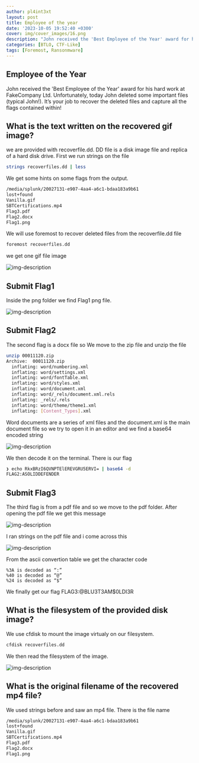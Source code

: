 ```yaml
---
author: pl4int3xt
layout: post
title: Employee of the year
date: '2023-10-05 19:52:40 +0300'
cover: img/cover_images/16.png
description: "John received the 'Best Employee of the Year' award for his hard work at FakeCompany Ltd. Unfortunately, today John deleted some important files (typical John!). It’s your job to recover the deleted files and capture all the flags contained within!"
categories: [BTLO, CTF-Like]
tags: [Foremost, Ransonmware]
---
```


## Employee of the Year
John received the 'Best Employee of the Year' award for his hard work at FakeCompany Ltd. Unfortunately, today John deleted some important files (typical John!). It’s your job to recover the deleted files and capture all the flags contained within! 

## What is the text written on the recovered gif image?
we are provided with recoverfile.dd. DD file is a disk image file and replica of a hard disk drive. 
First we run strings on the file
```bash
strings recoverfiles.dd | less
```
We get some hints on some flags from the output.
```bash
/media/splunk/20027131-e907-4aa4-a6c1-bdaa183a9b61
lost+found
Vanilla.gif
SBTCertifications.mp4
Flag3.pdf
Flag2.docx
Flag1.png
```
We will use foremost to recover deleted files from the recoverfile.dd file
```bash
foremost recoverfiles.dd 
```
we get one gif file image

![img-description](/assets/img/employee/1.png)

## Submit Flag1
Inside the png folder we find Flag1 png file.

![img-description](/assets/img/employee/2.png)

## Submit Flag2
The second flag is a docx file so We move to the zip file and unzip the file
```bash
unzip 00011120.zip
Archive:  00011120.zip
  inflating: word/numbering.xml      
  inflating: word/settings.xml       
  inflating: word/fontTable.xml      
  inflating: word/styles.xml         
  inflating: word/document.xml       
  inflating: word/_rels/document.xml.rels  
  inflating: _rels/.rels             
  inflating: word/theme/theme1.xml   
  inflating: [Content_Types].xml 
```
Word documents are a series of xml files and the document.xml is the main document file so we try to open it in an editor and we find a base64 encoded string

![img-description](/assets/img/employee/3.png)

We then decode it on the terminal. There is our flag
```bash
❯ echo RkxBRzI6QVNPTElEREVGRU5ERVI= | base64 -d
FLAG2:ASOLIDDEFENDER
```

## Submit Flag3
The third flag is from a pdf file and so we move to the pdf folder. After opening the pdf file we get this message

![img-description](/assets/img/employee/4.png)

I ran strings on the pdf file and i come across this

![img-description](/assets/img/employee/5.png)

From the ascii convertion table we get the character code 
```
%3A is decoded as “:”
%40 is decoded as “@”
%24 is decoded as “$”
```
We finally get our flag FLAG3:@BLU3T3AM$0LDI3R


## What is the filesystem of the provided disk image?
We use cfdisk to mount the image virtualy on our filesystem. 
```bash
cfdisk recoverfiles.dd
```
We then read the filesystem of the image.

![img-description](/assets/img/employee/6.png)

## What is the original filename of the recovered mp4 file?
We used strings before and saw an mp4 file. There is the file name
```bash
/media/splunk/20027131-e907-4aa4-a6c1-bdaa183a9b61
lost+found
Vanilla.gif
SBTCertifications.mp4
Flag3.pdf
Flag2.docx
Flag1.png
```
